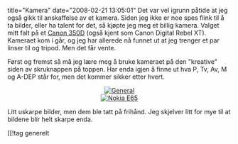title="Kamera"
date="2008-02-21 13:05:01"
Det var vel igrunn påtide at jeg også gikk til anskaffelse av et kamera. Siden jeg ikke er noe spes flink til å ta bilder, eller ha talent for det, så kjøpte jeg meg et billig kamera. Valget mitt falt på et <a href="http://www.usa.canon.com/consumer/controller?act=ModelInfoAct&fcategoryid=139&modelid=11154">Canon 350D</a> (også kjent som Canon Digital Rebel XT). Kameraet kom i går, og jeg har allerede nå funnet ut at jeg trenger et par linser til og tripod. Men det får vente.

Først og fremst så må jeg lære meg å bruke kameraet på den "kreative" siden av skruknappen på toppen. Har enda igjen å finne ut hva P, Tv, Av, M og A-DEP står for, men det kommer sikker etter hvert.

<div align="center"><a href='http://pjatt.net/images/2008/02/img_0213.jpg' title='General'><img src='http://pjatt.net/images/2008/02/img_0213.jpg' alt='General'  /></a></div>

<div align="center"><a href='http://pjatt.net/images/2008/02/img_0096.jpg' title='Nokia E65'><img src='http://pjatt.net/images/2008/02/img_0096.jpg' alt='Nokia E65'  /></a></div>

Litt uskarpe bilder, men dem ble tatt på frihånd. Jeg skjelver litt for mye til at bildene blir helt skarpe enda.

[[!tag  generelt
